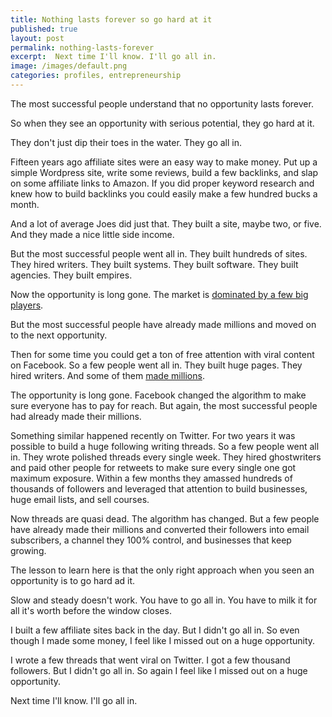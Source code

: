 ```yaml
---
title: Nothing lasts forever so go hard at it
published: true
layout: post
permalink: nothing-lasts-forever
excerpt:  Next time I'll know. I'll go all in.
image: /images/default.png
categories: profiles, entrepreneurship
---
```


The most successful people understand that no opportunity lasts forever.

So when they see an opportunity with serious potential, they go hard at it.

They don't just dip their toes in the water. They go all in.

Fifteen years ago affiliate sites were an easy way to make money. Put up a simple Wordpress site, write some reviews, build a few backlinks, and slap on some affiliate links to Amazon. If you did proper keyword research and knew how to build backlinks you could easily make a few hundred bucks a month.

And a lot of average Joes did just that. They built a site, maybe two, or five. And they made a nice little side income.

But the most successful people went all in. They built hundreds of sites. They hired writers. They built systems. They built software. They built agencies. They built empires.

Now the opportunity is long gone. The market is [dominated by a few big players](https://detailed.com/google-control/). 

But the most successful people have already made millions and moved on to the next opportunity.

Then for some time you could get a ton of free attention with viral content on Facebook. So a few people went all in. They built huge pages. They hired writers. And some of them [made millions](https://www.scottdelong.com/articles/viral-nova-backstory/).

The opportunity is long gone. Facebook changed the algorithm to make sure everyone has to pay for reach. But again, the most successful people had already made their millions.

Something similar happened recently on Twitter. For two years it was possible to build a huge following writing threads. So a few people went all in. They wrote polished threads every single week. They hired ghostwriters and paid other people for retweets to make sure every single one got maximum exposure. Within a few months they amassed hundreds of thousands of followers and leveraged that attention to build businesses, huge email lists, and sell courses.

Now threads are quasi dead. The algorithm has changed. But a few people have already made their millions and converted their followers into email subscribers, a channel they 100% control, and businesses that keep growing.

The lesson to learn here is that the only right approach when you seen an opportunity is to go hard ad it. 

Slow and steady doesn't work. You have to go all in. You have to milk it for all it's worth before the window closes.

I built a few affiliate sites back in the day. But I didn't go all in. So even though I made some money, I feel like I missed out on a huge opportunity.

I wrote a few threads that went viral on Twitter. I got a few thousand followers. But I didn't go all in. So again I feel like I missed out on a huge opportunity.

Next time I'll know. I'll go all in.



